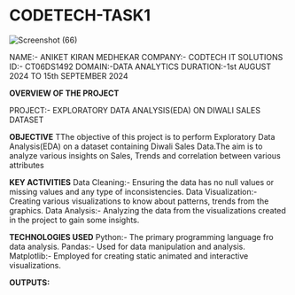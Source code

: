 # CODETECH-TASK1
![Screenshot (66)](https://github.com/user-attachments/assets/31671f27-1ff4-4af9-89a2-93b4990519ea)

NAME:- ANIKET KIRAN MEDHEKAR
COMPANY:- CODTECH IT SOLUTIONS
ID:- CT06DS1492
DOMAIN:-DATA ANALYTICS
DURATION:-1st AUGUST 2024 TO 15th SEPTEMBER 2024



**OVERVIEW OF THE PROJECT**

PROJECT:- EXPLORATORY DATA ANALYSIS(EDA) ON DIWALI SALES DATASET

**OBJECTIVE**
TThe objective of this project is to perform Exploratory Data Analysis(EDA) on a dataset containing Diwali Sales Data.The aim is to analyze various insights on Sales, Trends and correlation between various attributes

**KEY ACTIVITIES**
Data Cleaning:- Ensuring the data has no null values or missing values and any type of inconsistencies.
Data Visualization:- Creating various visualizations to know about patterns, trends from the graphics.
Data Analysis:- Analyzing the data from the visualizations created in the project to gain some insights.

**TECHNOLOGIES USED**
Python:- The primary programming language fro data analysis.
Pandas:- Used for data manipulation and analysis.
Matplotlib:- Employed for creating static animated and interactive visualizations.

**OUTPUTS:**









